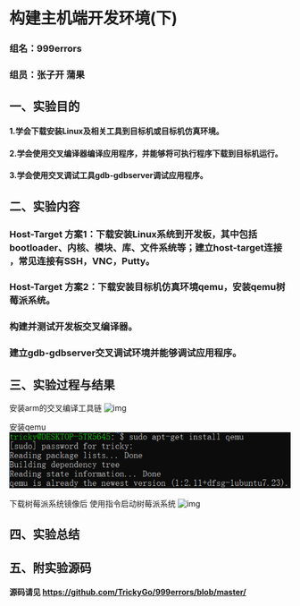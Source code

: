 # 构建主机端开发环境(下)

### 组名：999errors
### 组员：张子开 蒲果

## 一、实验目的
#### 1.学会下载安装Linux及相关工具到目标机或目标机仿真环境。  
#### 2.学会使用交叉编译器编译应用程序，并能够将可执行程序下载到目标机运行。 
#### 3.学会使用交叉调试工具gdb-gdbserver调试应用程序。 

## 二、实验内容
### Host-Target 方案1：下载安装Linux系统到开发板，其中包括bootloader、内核、模块、库、文件系统等；建立host-target连接 ，常见连接有SSH，VNC，Putty。 
### Host-Target 方案2：下载安装目标机仿真环境qemu，安装qemu树莓派系统。
### 构建并测试开发板交叉编译器。 
### 建立gdb-gdbserver交叉调试环境并能够调试应用程序。 

## 三、实验过程与结果

安装arm的交叉编译工具链
![img](./img/install_gcc-arm-gnueabi.png)

安装qemu
![img](./img/install_qemu.png)

下载树莓派系统镜像后 使用指令启动树莓派系统
![img](./img/.png)


## 四、实验总结


## 五、附实验源码

#### 源码请见 https://github.com/TrickyGo/999errors/blob/master/
